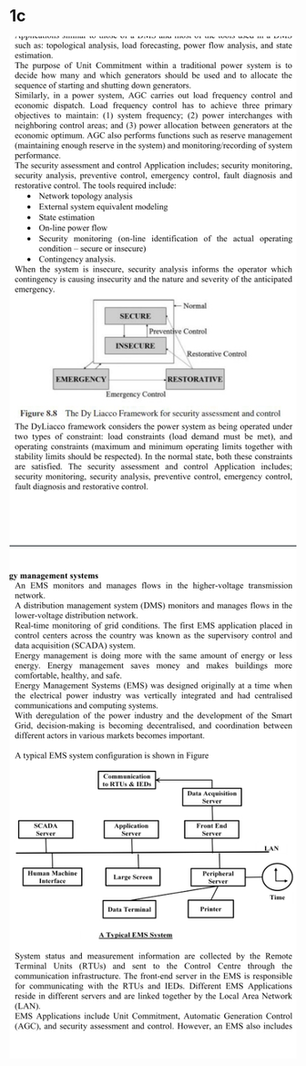 # 1c
<!DOCTYPE html>
<html lang="en">
<head>
    <meta charset="UTF-8">
    <meta http-equiv="X-UA-Compatible" content="IE=edge">
    <meta name="viewport" content="width=device-width, initial-scale=1.0">
    <title>Document</title>
</head>
<body>
   
   
   
   <img src="8 (1).jpeg" alt=""><br>
   <img src="8 (2).jpeg" alt=""><br>
   
   
  
 
  
 
   

   
   
   
   
    
   
</body>
</html>
